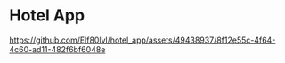 # Hotel App

https://github.com/Elf80lvl/hotel_app/assets/49438937/8f12e55c-4f64-4c60-ad11-482f6bf6048e

